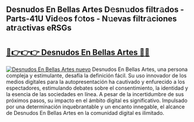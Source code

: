 ## Desnudos En Bellas Artes D𝚎sn𝚞dos filtr𝚊dos - Parts-41U Vid𝚎os f𝚘tos - N𝚞evas filtr𝚊ciones atr𝚊ctivas eRSGs

# <h2><a href="http://mb8x1g.tromn.icu/?c=Desnudos+En+Bellas+Artes">🔗👉👉👉 Desnudos En Bellas Artes 🔗🔗</a></h2>

[![Desnudos En Bellas Artes nuevo](https://i.imgur.com/pEAQMta.gif)](http://mb8x1g.tromn.icu/?c=Desnudos+En+Bellas+Artes)
Desnudos En Bellas Artes, una persona compleja y estimulante, desafía la definición fácil. Su uso innovador de los medios digitales para la autopresentación ha cautivado y enfurecido a los espectadores, estimulando debates sobre el consentimiento, la identidad y la esencia de las sociedades en línea. A pesar de la incertidumbre de sus próximos pasos, su impacto en el ámbito digital es significativo. Impulsado por una determinación inquebrantable y un encanto innegable, el alcance de Desnudos En Bellas Artes en la comunidad digital es ilimitado.
